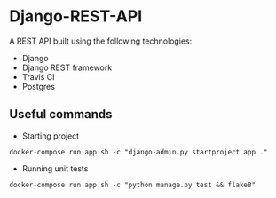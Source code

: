 # Django-REST-API
A REST API built using the following technologies:
- Django
- Django REST framework
- Travis CI
- Postgres

## Useful commands
-  Starting project
```
docker-compose run app sh -c "django-admin.py startproject app ."
```
-  Running unit tests
```
docker-compose run app sh -c "python manage.py test && flake8"
```
